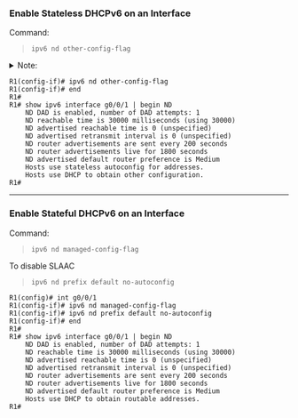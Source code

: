 ### Enable Stateless DHCPv6 on an Interface

Command:
>```text
>ipv6 nd other-config-flag
>```

<details>
<summary>Note:</summary>
You can use the "no ipv6 nd other-config-flag" to reset the interface to the default SLAAC only option (O flag = 0).
</details>

```text
R1(config-if)# ipv6 nd other-config-flag 
R1(config-if)# end
R1# 
R1# show ipv6 interface g0/0/1 | begin ND 
	ND DAD is enabled, number of DAD attempts: 1 
	ND reachable time is 30000 milliseconds (using 30000) 
	ND advertised reachable time is 0 (unspecified) 
	ND advertised retransmit interval is 0 (unspecified) 
	ND router advertisements are sent every 200 seconds 
	ND router advertisements live for 1800 seconds 
	ND advertised default router preference is Medium 
	Hosts use stateless autoconfig for addresses. 
	Hosts use DHCP to obtain other configuration.
R1#
```

---
### Enable Stateful DHCPv6 on an Interface

Command:
>```text
> ipv6 nd managed-config-flag
>```

To disable SLAAC
>```text
> ipv6 nd prefix default no-autoconfig
>```

```text
R1(config)# int g0/0/1 
R1(config-if)# ipv6 nd managed-config-flag 
R1(config-if)# ipv6 nd prefix default no-autoconfig 
R1(config-if)# end 
R1# 
R1# show ipv6 interface g0/0/1 | begin ND 
	ND DAD is enabled, number of DAD attempts: 1 
	ND reachable time is 30000 milliseconds (using 30000) 
	ND advertised reachable time is 0 (unspecified) 
	ND advertised retransmit interval is 0 (unspecified) 
	ND router advertisements are sent every 200 seconds 
	ND router advertisements live for 1800 seconds 
	ND advertised default router preference is Medium 
	Hosts use DHCP to obtain routable addresses. 
R1#
```